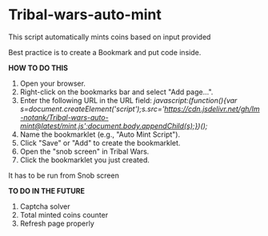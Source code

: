 # Tribal-wars-auto-mint
This script automatically mints coins based on input provided

Best practice is to create a Bookmark and put code inside.

<b>HOW TO DO THIS</b>
1. Open your browser.
2. Right-click on the bookmarks bar and select "Add page...".
3. Enter the following URL in the URL field: <i>javascript:(function(){var s=document.createElement('script');s.src='https://cdn.jsdelivr.net/gh/Im-notank/Tribal-wars-auto-mint@latest/mint.js';document.body.appendChild(s);})();</i>
4. Name the bookmarklet (e.g., "Auto Mint Script").
5. Click "Save" or "Add" to create the bookmarklet.
6. Open the "snob screen" in Tribal Wars.
7. Click the bookmarklet you just created.

It has to be run from Snob screen

<b>TO DO IN THE FUTURE</b>
1. Captcha solver
2. Total minted coins counter
3. Refresh page properly
